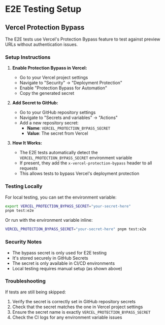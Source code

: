 # E2E Testing Setup

## Vercel Protection Bypass

The E2E tests use Vercel's Protection Bypass feature to test against preview URLs without authentication issues.

### Setup Instructions

1. **Enable Protection Bypass in Vercel:**
   - Go to your Vercel project settings
   - Navigate to "Security" → "Deployment Protection"
   - Enable "Protection Bypass for Automation"
   - Copy the generated secret

2. **Add Secret to GitHub:**
   - Go to your GitHub repository settings
   - Navigate to "Secrets and variables" → "Actions"
   - Add a new repository secret:
     - **Name**: `VERCEL_PROTECTION_BYPASS_SECRET`
     - **Value**: The secret from Vercel

3. **How It Works:**
   - The E2E tests automatically detect the `VERCEL_PROTECTION_BYPASS_SECRET` environment variable
   - If present, they add the `x-vercel-protection-bypass` header to all requests
   - This allows tests to bypass Vercel's deployment protection

### Testing Locally

For local testing, you can set the environment variable:

```bash
export VERCEL_PROTECTION_BYPASS_SECRET="your-secret-here"
pnpm test:e2e
```

Or run with the environment variable inline:

```bash
VERCEL_PROTECTION_BYPASS_SECRET="your-secret-here" pnpm test:e2e
```

### Security Notes

- The bypass secret is only used for E2E testing
- It's stored securely in GitHub Secrets
- The secret is only available in CI/CD environments
- Local testing requires manual setup (as shown above)

### Troubleshooting

If tests are still being skipped:
1. Verify the secret is correctly set in GitHub repository secrets
2. Check that the secret matches the one in Vercel project settings
3. Ensure the secret name is exactly `VERCEL_PROTECTION_BYPASS_SECRET`
4. Check the CI logs for any environment variable issues